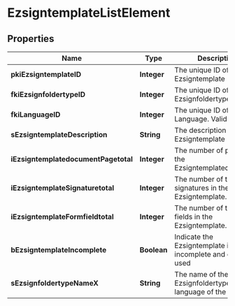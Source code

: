 

# EzsigntemplateListElement

## Properties

Name | Type | Description | Notes
------------ | ------------- | ------------- | -------------
**pkiEzsigntemplateID** | **Integer** | The unique ID of the Ezsigntemplate | 
**fkiEzsignfoldertypeID** | **Integer** | The unique ID of the Ezsignfoldertype. | 
**fkiLanguageID** | **Integer** | The unique ID of the Language.  Valid values:  |Value|Description| |-|-| |1|French| |2|English| | 
**sEzsigntemplateDescription** | **String** | The description of the Ezsigntemplate | 
**iEzsigntemplatedocumentPagetotal** | **Integer** | The number of pages in the Ezsigntemplatedocument. |  [optional]
**iEzsigntemplateSignaturetotal** | **Integer** | The number of total signatures in the Ezsigntemplate. |  [optional]
**iEzsigntemplateFormfieldtotal** | **Integer** | The number of total form fields in the Ezsigntemplate. |  [optional]
**bEzsigntemplateIncomplete** | **Boolean** | Indicate the Ezsigntemplate is incomplete and cannot be used | 
**sEzsignfoldertypeNameX** | **String** | The name of the Ezsignfoldertype in the language of the requester | 




